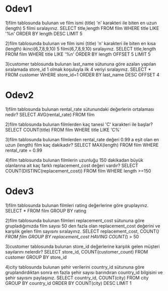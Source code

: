 # Odev1

1)film tablosunda bulunan ve film ismi (title) 'n' karakteri ile biten en uzun (length) 5 filmi sıralayınız.
SELECT title,length FROM film WHERE title LIKE '%n' ORDER BY length DESC LIMIT 5

2)film tablosunda bulunan ve film ismi (title) 'n' karakteri ile biten en kısa (length) ikinci(6,7,8,9,10) 5 filmi(6,7,8,9,10) sıralayınız.
SELECT title,length FROM film WHERE title LIKE '%n' ORDER BY length OFFSET 5 LIMIT 5 

3)customer tablosunda bulunan last_name sütununa göre azalan yapılan sıralamada store_id 1 olmak koşuluyla ilk 4 veriyi sıralayınız.
SELECT * FROM customer WHERE store_id=1 ORDER BY last_name DESC OFFSET 4


# Odev2
1)film tablosunda bulunan rental_rate sütunundaki değerlerin ortalaması nedir?
SELECT AVG(rental_rate) FROM film

2)film tablosunda bulunan filmlerden kaç tanesi 'C' karakteri ile başlar?
SELECT COUNT(title) FROM film WHERE title LIKE 'C%'

3)film tablosunda bulunan filmlerden rental_rate değeri 0.99 a eşit olan en uzun (length) film kaç dakikadır?
SELECT MAX(length) FROM film WHERE rental_rate = 0.99

4)film tablosunda bulunan filmlerin uzunluğu 150 dakikadan büyük olanlarına ait kaç farklı replacement_cost değeri vardır?
SELECT COUNT(DISTINC(replacement_cost)) FROM film WHERE length >=150

# Odev3
1)film tablosunda bulunan filmleri rating değerlerine göre gruplayınız.
SELECT * FROM film GROUP BY rating

2)film tablosunda bulunan filmleri replacement_cost sütununa göre grupladığımızda film sayısı 50 den fazla olan replacement_cost değerini ve karşılık gelen film sayısını sıralayınız.
SELECT replacement_cost, COUNT(*) FROM film GROUP BY replacement_cost HAVING COUNT(*) > 50

3)customer tablosunda bulunan store_id değerlerine karşılık gelen müşteri sayılarını nelerdir? 
SELECT store_id, COUNT(customer_count) FROM customer GROUP BY store_id 

4)city tablosunda bulunan şehir verilerini country_id sütununa göre gruplandırdıktan sonra en fazla şehir sayısı barındıran country_id bilgisini ve şehir sayısını paylaşınız.
SELECT country_id, COUNT(city) FROM city GROUP BY country_id ORDER BY COUNT(city) DESC LIMIT 1
